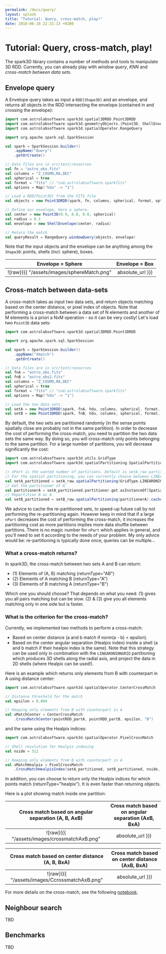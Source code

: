 ```yaml
---
permalink: /docs/query/
layout: splash
title: "Tutorial: Query, cross-match, play!"
date: 2018-06-18 22:31:13 +0200
---
```


# Tutorial: Query, cross-match, play!

The spark3D library contains a number of methods and tools to manipulate 3D RDD. Currently, you can already play with *window query*, *KNN* and *cross-match between data sets*.

## Envelope query

A Envelope query takes as input a `RDD[Shape3D]` and an envelope, and returns all objects in the RDD intersecting the envelope (contained in and crossing the envelope):

```scala
import com.astrolabsoftware.spark3d.spatial3DRDD.Point3DRDD
import com.astrolabsoftware.spark3d.geometryObjects.{Point3D, ShellEnvelope}
import com.astrolabsoftware.spark3d.spatialOperator.RangeQuery

import org.apache.spark.sql.SparkSession

val spark = SparkSession.builder()
    .appName("Query")
    .getOrCreate()

// Data files are in src/test/resources
val fn = "astro_obs.fits"
val columns = "Z_COSMO,RA,DEC"
val spherical = true
val format = "fits" // "com.astrolabsoftware.sparkfits"
val options = Map("hdu" -> "1")

// Load a RDD[Point3D] from the FITS file
val objects = new Point3DRDD(spark, fn, columns, spherical, format, options)

// Define our envelope, here a sphere.
val center = new Point3D(0.9, 0.0, 0.0, spherical)
val radius = 0.1
val envelope = new ShellEnvelope(center, radius)

// Return the match
val queryResult = RangeQuery.windowQuery(objects, envelope)
```

Note that the input objects and the envelope can be anything among the `Shape3D`: points, shells (incl. sphere), boxes.

Envelope = Sphere |Envelope = Box
:-------------------------:|:-------------------------:
![raw]({{ "/assets/images/sphereMatch.png" | absolute_url }})| ![raw]({{ "/assets/images/BoxMatch.png" | absolute_url }})

## Cross-match between data-sets

A cross-match takes as input two data sets, and return objects matching based on the center distance, or pixel index of objects. Note that performing a cross-match between a data set of N elements and another of M elements is a priori a NxM operation - so it can be very costly! Let's load two `Point3D` data sets:

```scala
import com.astrolabsoftware.spark3d.spatial3DRDD.Point3DRDD

import org.apache.spark.sql.SparkSession

val spark = SparkSession.builder()
	.appName("Xmatch")
	.getOrCreate()

// Data files are in src/test/resources
val fnA = "astro_obs.fits"
val fnB = "astro_obs2.fits"
val columns = "Z_COSMO,RA,DEC"
val spherical = true
val format = "fits" // "com.astrolabsoftware.sparkfits"
val options = Map("hdu" -> "1")

// Load the two data sets
val setA = new Point3DRDD(spark, fnA, hdu, columns, spherical, format, options)
val setB = new Point3DRDD(spark, fnB, hdu, columns, spherical, format, options)
```

By default, the two sets are partitioned randomly (in the sense points spatially close are probably not in the same partition).
In order to decrease the cost of performing the cross-match, you need to partition the two data sets the same way. By doing so, you will cross-match only points belonging to the same partition. For a large number of partitions, you will decrease significantly the cost:

```scala
import com.astrolabsoftware.spark3d.utils.GridType
import com.astrolabsoftware.spark3d.spatialPartitioning.SpatialPartitioner

// nPart is the wanted number of partitions. Default is setA_raw partition number.
// For the spatial partitioning, you can currently choose between LINEARONIONGRID, or OCTREE.
val setA_partitioned = setA_raw.spatialPartitioning(GridType.LINEARONIONGRID, nPart).cache()
// Get the partitioner of A
val partitionerA = setA_partitioned.partitioner.get.asInstanceOf[SpatialPartitioner]
// Repartition B as A
val setB_partitioned = setB_raw.spatialPartitioning(partitionerA).cache()
```

We advice to cache the re-partitioned sets, to speed-up future call by not performing the re-partitioning again.
However keep in mind that if a large `nPart` decreases the cost of performing the cross-match, it increases the partitioning cost as more partitions implies more data shuffle between partitions. There is no magic number for `nPart` which applies in general, and you'll need to set it according to the needs of your problem. My only advice would be: re-partitioning is typically done once, queries can be multiple...

### What a cross-match returns?

In spark3D, the cross-match between two sets A and B can return:

* (1) Elements of (A, B) matching (returnType="AB")
* (2) Elements of A matching B (returnType="A")
* (3) Elements of B matching A (returnType="B")

Which one you should choose? That depends on what you need:
(1) gives you all pairs matching but can be slow.
(2) & (3) give you all elements matching only in one side but is faster.

### What is the criterion for the cross-match?

Currently, we implemented two methods to perform a cross-match:

* Based on center distance (a and b match if norm(a - b) < epsilon).
* Based on the center angular separation (Healpix index) inside a shell (a and b match if their healpix index is the same). Note that this strategy can be used only in combination with the `LINEARONIONGRID` partitioning which produces 3D shells along the radial axis, and project the data in 2D shells (where Healpix can be used!).

Here is an example which returns only elements from B with counterpart in A using distance center:

```scala
import com.astrolabsoftware.spark3d.spatialOperator.CenterCrossMatch

// Distance threshold for the match
val epsilon = 0.004

// Keeping only elements from B with counterpart in A
val xMatchCenter = CenterCrossMatch
	.CrossMatchCenter(pointRDD_partA, pointRDD_partB, epsilon, "B")
```

and the same using the Healpix indices:

```scala
import com.astrolabsoftware.spark3d.spatialOperator.PixelCrossMatch

// Shell resolution for Healpix indexing
val nside = 512

// Keeping only elements from B with counterpart in A
val xMatchHealpix = PixelCrossMatch
	.CrossMatchHealpixIndex(setA_partitioned, setB_partitioned, nside, "B")
```

In addition, you can choose to return only the Healpix indices for which points match (returnType="healpix"). It is even faster than returning objects.

Here is a plot showing match inside one partition:

Cross match based on angular separation (A, B, AxB)    |Cross match based on angular separation (AxB, BxA)   
:-------------------------:|:-------------------------:
![raw]({{ "/assets/images/crossmatchAxB.png" | absolute_url }})| ![raw]({{ "/assets/images/crossmatchAxBOnly.png" | absolute_url }})

Cross match based on center distance (A, B, BxA)    |Cross match based on center distance (AxB, BxA)   
:-------------------------:|:-------------------------:
![raw]({{ "/assets/images/CcrossmatchAxB.png" | absolute_url }}) | ![raw]({{ "/assets/images/CcrossmatchAxBOnly.png" | absolute_url }})

For more details on the cross-match, see the following [notebook](https://github.com/astrolabsoftware/spark3D/blob/master/examples/jupyter/CrossMatch.ipynb).

## Neighbour search

TBD

## Benchmarks

TBD
